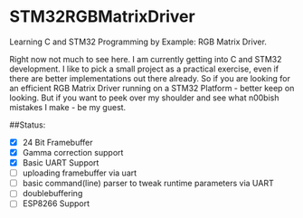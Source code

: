 STM32RGBMatrixDriver
====================

Learning C and STM32 Programming by Example: RGB Matrix Driver. 

Right now not much to see here. I am currently getting into C and STM32 development. I like to pick a small project
as a practical exercise, even if there are better implementations out there already. So if you are looking for an efficient 
RGB Matrix Driver running on a STM32 Platform - better keep on looking. But if you want to peek over my shoulder and see what
n00bish mistakes I make - be my guest.

##Status:
- [x] 24 Bit Framebuffer
- [x] Gamma correction support
- [x] Basic UART Support
- [ ] uploading framebuffer via uart
- [ ] basic command(line) parser to tweak runtime parameters via UART
- [ ] doublebuffering
- [ ] ESP8266 Support
